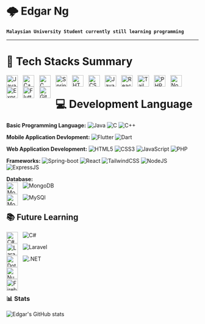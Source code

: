 # 🌩 Edgar Ng

**`Malaysian University Student currently still learning programming`**

---

# 🧰 Tech Stacks Summary

<img align="left" alt="Java" width="30px" style="padding-right:10px;" src="https://cdn.jsdelivr.net/gh/devicons/devicon/icons/java/java-original.svg"/>
<img align="left" alt="C++" width="30px" style="padding-right:10px;" src="https://cdn.jsdelivr.net/gh/devicons/devicon@latest/icons/cplusplus/cplusplus-original.svg" />    
<img align="left" alt="C" width="30px" style="padding-right:10px;" src="https://cdn.jsdelivr.net/gh/devicons/devicon@latest/icons/c/c-original.svg" />        
<img align="left" alt="Spring" width="30px" style="padding-right:10px;" src="https://cdn.jsdelivr.net/gh/devicons/devicon/icons/spring/spring-original.svg" />
<img align="left" alt="HTML" width="30px" style="padding-right:10px;" src="https://cdn.jsdelivr.net/gh/devicons/devicon/icons/html5/html5-plain.svg" />
<img align="left" alt="CSS" width="30px" style="padding-right:10px;" src="https://cdn.jsdelivr.net/gh/devicons/devicon/icons/css3/css3-plain.svg" />
<img align="left" alt="JavaScript" width="30px" style="padding-right:10px;" src="https://cdn.jsdelivr.net/gh/devicons/devicon/icons/javascript/javascript-plain.svg" />
<img align="left" alt="React" width="30px" style="padding-right:10px;" src="https://cdn.jsdelivr.net/gh/devicons/devicon/icons/react/react-original.svg" />
<img align="left" alt="TailwindCSS" width="30px" style="padding-right:10px;" src="https://cdn.jsdelivr.net/gh/devicons/devicon@latest/icons/tailwindcss/tailwindcss-original.svg" />
<img align="left" alt="PHP" width="30px" style="padding-right:10px;" src="https://cdn.jsdelivr.net/gh/devicons/devicon@latest/icons/php/php-original.svg" />      
<img align="left" alt="NodeJS" width="30px" style="padding-right:10px;" src="https://cdn.jsdelivr.net/gh/devicons/devicon/icons/nodejs/nodejs-original.svg" />
<img align="left" alt="ExpressJS" width="30px" style="padding-right:10px;" src="https://cdn.jsdelivr.net/gh/devicons/devicon@latest/icons/express/express-original.svg" />  
<img align="left" alt="Flutter" width="30px" style="padding-right:10px;" src="https://cdn.jsdelivr.net/gh/devicons/devicon@latest/icons/flutter/flutter-original.svg" />
<img align="left" alt="GitHub" width="30px" style="padding-right:10px;" src="https://cdn.jsdelivr.net/gh/devicons/devicon/icons/github/github-original.svg" />

          
<br />

# 💻 Development Language
<!-- Badges from https://github.com/Ileriayo/markdown-badges -->
**Basic Programming Language:**
![Java](https://img.shields.io/badge/java-%23ED8B00.svg?style=for-the-badge&logo=openjdk&logoColor=white)
![C](https://img.shields.io/badge/c-%2300599C.svg?style=for-the-badge&logo=c&logoColor=white)
![C++](https://img.shields.io/badge/C%2B%2B-00599C?style=for-the-badge&logo=c%2B%2B&logoColor=white)<br/>

**Mobile Application Devlopment:**
![Flutter](https://img.shields.io/badge/Flutter-02569B?style=for-the-badge&logo=flutter&logoColor=white)
![Dart](https://img.shields.io/badge/Dart-0175C2?style=for-the-badge&logo=dart&logoColor=white)<br/>

**Web Application Development:**
![HTML5](https://img.shields.io/badge/html5-%23E34F26.svg?style=for-the-badge&logo=html5&logoColor=white)
![CSS3](https://img.shields.io/badge/css3-%231572B6.svg?style=for-the-badge&logo=css3&logoColor=white)
![JavaScript](https://img.shields.io/badge/javascript-%23323330.svg?style=for-the-badge&logo=javascript&logoColor=%23F7DF1E)
![PHP](https://img.shields.io/badge/PHP-777BB4?style=for-the-badge&logo=php&logoColor=white)<br/>

**Frameworks:**
![Spring-boot](https://img.shields.io/badge/Spring-6DB33F?style=for-the-badge&logo=spring&logoColor=white)
![React](https://img.shields.io/badge/react-%2320232a.svg?style=for-the-badge&logo=react&logoColor=%2361DAFB)
![TailwindCSS](https://img.shields.io/badge/tailwindcss-%2338B2AC.svg?style=for-the-badge&logo=tailwind-css&logoColor=white)
![NodeJS](https://img.shields.io/badge/Node.js-43853D?style=for-the-badge&logo=node.js&logoColor=white)
![ExpressJS](https://img.shields.io/badge/Express.js-404D59?style=for-the-badge)<br/>

**Database:**
<br/>
![MongoDB](https://img.shields.io/badge/MongoDB-4EA94B?style=for-the-badge&logo=mongodb&logoColor=white)
<img align="left" alt="MongoDB" width="30px" style="padding-right:10px;" src="https://cdn.jsdelivr.net/gh/devicons/devicon@latest/icons/mongodb/mongodb-original-wordmark.svg" /><br/>
          
![MySQl](https://img.shields.io/badge/MySQL-00000F?style=for-the-badge&logo=mysql&logoColor=white)
<img  align="left" alt="MongoDB" width="30px" style="padding-right:10px;" src="https://cdn.jsdelivr.net/gh/devicons/devicon@latest/icons/mysql/mysql-original-wordmark.svg" /><br/>
          
## 📚 Future Learning
![C#](https://img.shields.io/badge/C%23-239120?style=for-the-badge&logo=c-sharp&logoColor=white)
<img align="left" alt="C#" width="30px" style="padding-right:10px;" src="https://cdn.jsdelivr.net/gh/devicons/devicon@latest/icons/csharp/csharp-original.svg" /><br/>

![Laravel](https://img.shields.io/badge/Laravel-FF2D20?style=for-the-badge&logo=laravel&logoColor=white)
<img align="left" alt="Laravel" width="30px" style="padding-right:10px;" src="https://img.shields.io/badge/Laravel-FF2D20?style=for-the-badge&logo=laravel&logoColor=white" /><br/>

![.NET](https://img.shields.io/badge/.NET-5C2D91?style=for-the-badge&logo=.net&logoColor=white)
<img align="left" alt="Dot-net" width="30px" style="padding-right:10px;" src="https://cdn.jsdelivr.net/gh/devicons/devicon@latest/icons/dot-net/dot-net-original.svg" /><br/>

<img align="left" alt="NuxtJS" width="30px" style="padding-right:10px;" src="https://cdn.jsdelivr.net/gh/devicons/devicon@latest/icons/nuxtjs/nuxtjs-original.svg" /></br>

<img align="left" alt="Firebase" width="30px" style="padding-right:10px;" src="https://cdn.jsdelivr.net/gh/devicons/devicon@latest/icons/firebase/firebase-original.svg" /><br/>

          
          

          


          


### 📊 Stats

![Edgar's GitHub stats](https://github-readme-stats.vercel.app/api?username=WeiHen01&show_icons=true&theme=gruvbox)

<!-- ![GitHub Streak](https://streak-stats.demolab.com?user=ForrestKnight&theme=gruvbox&border_radius=4.5) -->
